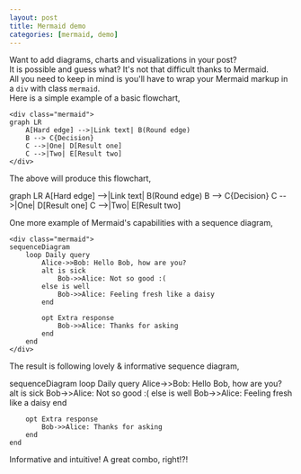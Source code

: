 ```yaml
---
layout: post
title: Mermaid demo
categories: [mermaid, demo]
---
```


Want to add diagrams, charts and visualizations in your post?  
It is possible and guess what? It's not that difficult thanks to Mermaid.  
All you need to keep in mind is you'll have to wrap your Mermaid markup in a `div` with class `mermaid`.  
Here is a simple example of a basic flowchart,
<!--more-->

```
<div class="mermaid">
graph LR
    A[Hard edge] -->|Link text| B(Round edge)
    B --> C{Decision}
    C -->|One| D[Result one]
    C -->|Two| E[Result two]
</div>
```  
The above will produce this flowchart,  

<div class="mermaid">
graph LR
    A[Hard edge] -->|Link text| B(Round edge)
    B --> C{Decision}
    C -->|One| D[Result one]
    C -->|Two| E[Result two]
</div>  

One more example of Mermaid's capabilities with a sequence diagram,  
```
<div class="mermaid">
sequenceDiagram
    loop Daily query
        Alice->>Bob: Hello Bob, how are you?
        alt is sick
            Bob->>Alice: Not so good :(
        else is well
            Bob->>Alice: Feeling fresh like a daisy
        end

        opt Extra response
            Bob->>Alice: Thanks for asking
        end
    end
</div>
```  

The result is following lovely & informative sequence diagram,  

<div class="mermaid">
sequenceDiagram
    loop Daily query
        Alice->>Bob: Hello Bob, how are you?
        alt is sick
            Bob->>Alice: Not so good :(
        else is well
            Bob->>Alice: Feeling fresh like a daisy
        end

        opt Extra response
            Bob->>Alice: Thanks for asking
        end
    end
</div>  

Informative and intuitive! A great combo, right!?! 
